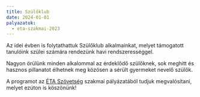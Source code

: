 ```yaml
---
title: Szülőklub
date: 2024-01-01
palyazatok:
  - eta-szakmai-2023
---
```


Az idei évben is  folytathattuk  Szülőklub alkalmainkat, melyet támogatott tanulóink szülei számára rendezünk havi rendszerességgel.

<!--more-->

Nagyon örülünk minden alkalommal az érdeklődő szülőknek, sok meghitt és hasznos pillanatot élhetnek meg közösen a sérült  gyermeket nevelő szülők.

A programot az [ÉTA Szövetség](https://www.eta-szov.hu) szakmai pályázatából tudjuk megvalósítani, melyet ezúton is köszönünk!
